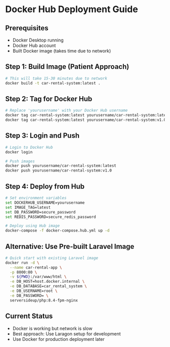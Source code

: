 # Docker Hub Deployment Guide

## Prerequisites
- Docker Desktop running
- Docker Hub account
- Built Docker image (takes time due to network)

## Step 1: Build Image (Patient Approach)
```bash
# This will take 15-30 minutes due to network
docker build -t car-rental-system:latest .
```

## Step 2: Tag for Docker Hub
```bash
# Replace 'yourusername' with your Docker Hub username
docker tag car-rental-system:latest yourusername/car-rental-system:latest
docker tag car-rental-system:latest yourusername/car-rental-system:v1.0
```

## Step 3: Login and Push
```bash
# Login to Docker Hub
docker login

# Push images
docker push yourusername/car-rental-system:latest
docker push yourusername/car-rental-system:v1.0
```

## Step 4: Deploy from Hub
```bash
# Set environment variables
set DOCKERHUB_USERNAME=yourusername
set IMAGE_TAG=latest
set DB_PASSWORD=secure_password
set REDIS_PASSWORD=secure_redis_password

# Deploy using Hub image
docker-compose -f docker-compose.hub.yml up -d
```

## Alternative: Use Pre-built Laravel Image
```bash
# Quick start with existing Laravel image
docker run -d \
  --name car-rental-app \
  -p 8000:80 \
  -v ${PWD}:/var/www/html \
  -e DB_HOST=host.docker.internal \
  -e DB_DATABASE=car_rental_system \
  -e DB_USERNAME=root \
  -e DB_PASSWORD= \
  serversideup/php:8.4-fpm-nginx
```

## Current Status
- Docker is working but network is slow
- Best approach: Use Laragon setup for development
- Use Docker for production deployment later